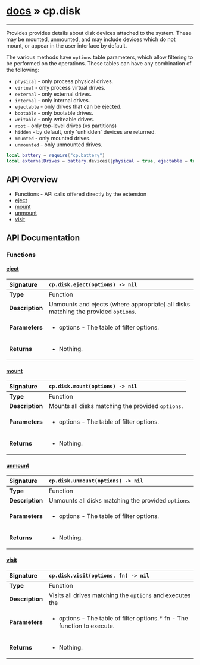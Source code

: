 # [docs](index.md) » cp.disk
---

Provides provides details about disk devices attached to the system.
These may be mounted, unmounted, and may include devices which do not
mount, or appear in the user interface by default.

The various methods have `options` table parameters, which allow filtering
to be performed on the operations. These tables can have any combination of
the following:

* `physical`        - only process physical drives.
* `virtual`         - only process virtual drives.
* `external`        - only external drives.
* `internal`        - only internal drives.
* `ejectable`       - only drives that can be ejected.
* `bootable`        - only bootable drives.
* `writable`        - only writeable drives.
* `root`            - only top-level drives (vs partitions)
* `hidden`          - by default, only 'unhidden' devices are returned.
* `mounted`         - only mounted drives.
* `unmounted`       - only unmounted drives.

```lua
local battery = require("cp.battery")
local externalDrives = battery.devices({physical = true, ejectable = true})
```

## API Overview
* Functions - API calls offered directly by the extension
 * [eject](#eject)
 * [mount](#mount)
 * [unmount](#unmount)
 * [visit](#visit)

## API Documentation

### Functions

#### [eject](#eject)
| <span style="float: left;">**Signature**</span> | <span style="float: left;">`cp.disk.eject(options) -> nil` </span>                                                          |
| -----------------------------------------------------|---------------------------------------------------------------------------------------------------------|
| **Type**                                             | Function |
| **Description**                                      | Unmounts and ejects (where appropriate) all disks matching the provided `options`. |
| **Parameters**                                       | <ul><li>options   - The table of filter options.</li></ul> |
| **Returns**                                          | <ul><li>Nothing.</li></ul> |

#### [mount](#mount)
| <span style="float: left;">**Signature**</span> | <span style="float: left;">`cp.disk.mount(options) -> nil` </span>                                                          |
| -----------------------------------------------------|---------------------------------------------------------------------------------------------------------|
| **Type**                                             | Function |
| **Description**                                      | Mounts all disks matching the provided `options`. |
| **Parameters**                                       | <ul><li>options   - The table of filter options.</li></ul> |
| **Returns**                                          | <ul><li>Nothing.</li></ul> |

#### [unmount](#unmount)
| <span style="float: left;">**Signature**</span> | <span style="float: left;">`cp.disk.unmount(options) -> nil` </span>                                                          |
| -----------------------------------------------------|---------------------------------------------------------------------------------------------------------|
| **Type**                                             | Function |
| **Description**                                      | Unmounts all disks matching the provided `options`. |
| **Parameters**                                       | <ul><li>options   - The table of filter options.</li></ul> |
| **Returns**                                          | <ul><li>Nothing.</li></ul> |

#### [visit](#visit)
| <span style="float: left;">**Signature**</span> | <span style="float: left;">`cp.disk.visit(options, fn) -> nil` </span>                                                          |
| -----------------------------------------------------|---------------------------------------------------------------------------------------------------------|
| **Type**                                             | Function |
| **Description**                                      | Visits all drives matching the `options` and executes the |
| **Parameters**                                       | <ul><li>options   - The table of filter options.* fn        - The function to execute.</li></ul> |
| **Returns**                                          | <ul><li>Nothing.</li></ul> |

